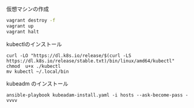 仮想マシンの作成
```bash
vagrant destroy -f
vagrant up
vagrant halt
```

kubectlのインストール
```
curl -LO "https://dl.k8s.io/release/$(curl -LS https://dl.k8s.io/release/stable.txt)/bin/linux/amd64/kubectl"
chmod  u+x ./kubectl
mv kubectl ~/.local/bin
```

kubeadm のインストール
```
ansible-playbook kubeadam-install.yaml -i hosts --ask-become-pass -vvvv
```
